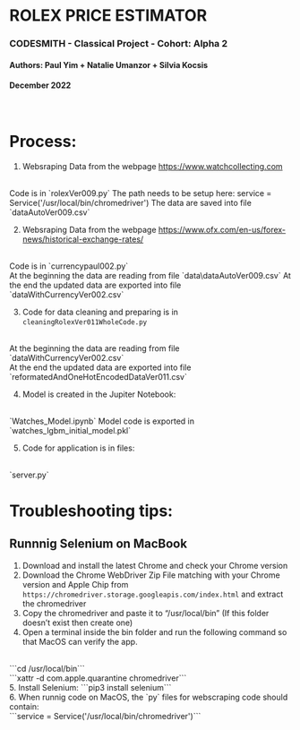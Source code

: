# ROLEX PRICE ESTIMATOR
### CODESMITH - Classical Project - Cohort: Alpha 2
#### Authors: Paul Yim + Natalie Umanzor + Silvia Kocsis
#### December 2022

<br/>

# Process:
1. Websraping Data from the webpage https://www.watchcollecting.com
<br/>
Code is in `rolexVer009.py`
The path needs to be setup here: service = Service('/usr/local/bin/chromedriver')
The data are saved into file `dataAutoVer009.csv`

2. Websraping Data from the webpage https://www.ofx.com/en-us/forex-news/historical-exchange-rates/
<br/>
Code is in `currencypaul002.py`
<br/>
At the beginning the data are reading from file `data\dataAutoVer009.csv`
At the end the updated data are exported into file `dataWithCurrencyVer002.csv`

3. Code for data cleaning and preparing is in `cleaningRolexVer011WholeCode.py`
<br/>
At the beginning the data are reading from file `dataWithCurrencyVer002.csv`
<br/>
At the end the updated data are exported into file `reformatedAndOneHotEncodedDataVer011.csv`


4. Model is created in the Jupiter Notebook: 
<br/>
`Watches_Model.ipynb`
Model code is exported in `watches_lgbm_initial_model.pkl`

5. Code for application is in files:
<br/>
`server.py`

<br/>

# Troubleshooting tips:
## Runnnig Selenium on MacBook

1. Download and install the latest Chrome and check your Chrome version
2. Download the Chrome WebDriver Zip File matching with your Chrome version and Apple Chip from ```https://chromedriver.storage.googleapis.com/index.html``` and extract the chromedriver
3. Copy the chromedriver and paste it to “/usr/local/bin” (If this folder doesn’t exist then create one)
4. Open a terminal inside the bin folder and run the following command so that MacOS can verify the app.
<br/>
```cd /usr/local/bin```
<br/>
```xattr -d com.apple.quarantine chromedriver```
<br/>
5. Install Selenium: ```pip3 install selenium```<br/>
6. When runnig code on MacOS, the `py` files for webscraping code should contain: 
<br/>
```service = Service('/usr/local/bin/chromedriver')```


